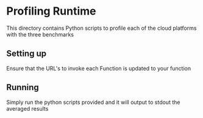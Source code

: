 # Profiling Runtime
This directory contains Python scripts to profile each of the cloud platforms with the three benchmarks

## Setting up
Ensure that the URL's to invoke each Function is updated to your function

## Running
Simply run the python scripts provided and it will output to stdout the averaged results
